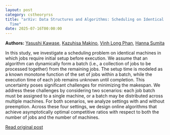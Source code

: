 ```yaml
---
layout: post
category: cstheoryrss
title: "arXiv: Data Structures and Algorithms: Scheduling on Identical Machines with Setup Time and Unknown Execution
  Time"
date: 2025-07-16T00:00:00
---
```


**Authors:** [Yasushi Kawase](https://dblp.uni-trier.de/search?q=Yasushi+Kawase), [Kazuhisa Makino](https://dblp.uni-trier.de/search?q=Kazuhisa+Makino), [Vinh Long Phan](https://dblp.uni-trier.de/search?q=Vinh+Long+Phan), [Hanna Sumita](https://dblp.uni-trier.de/search?q=Hanna+Sumita)

In this study, we investigate a scheduling problem on identical machines in
which jobs require initial setup before execution. We assume that an algorithm
can dynamically form a batch (i.e., a collection of jobs to be processed
together) from the remaining jobs. The setup time is modeled as a known
monotone function of the set of jobs within a batch, while the execution time
of each job remains unknown until completion. This uncertainty poses
significant challenges for minimizing the makespan. We address these challenges
by considering two scenarios: each job batch must be assigned to a single
machine, or a batch may be distributed across multiple machines. For both
scenarios, we analyze settings with and without preemption. Across these four
settings, we design online algorithms that achieve asymptotically optimal
competitive ratios with respect to both the number of jobs and the number of
machines.

[Read original post](http://arxiv.org/abs/2507.11311v1)
